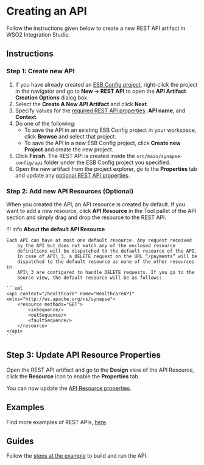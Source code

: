 # Creating an API

Follow the instructions given below to create a new REST API artifact in WSO2 Integration Studio.

## Instructions

### Step 1: Create new API

1. If you have already created an [ESB Config project](../../creating-projects/#esb-config-project), right-click the project in the navigator and go to **New → REST API** to open the **API Artifact Creation Options** dialog box.
2.  Select the **Create A New API Artifact** and click **Next**.
3.  Specify values for the [required REST API properties](../../../references/synapse-properties/rest-api-properties/#rest-api-properties-required): **API name**, and **Context**.
4. Do one of the following:  
    - To save the API in an existing ESB Config project in your workspace, click **Browse** and select that project.
    - To save the API in a new ESB Config project, click **Create new Project** and create the new project.
5.  Click **Finish**. The REST API is created inside the `src/main/synapse-config/api` folder under the ESB Config project you specified.
6. Open the new artifact from the project explorer, go to the <b>Properties</b> tab and update any [optional REST API properties](../../../references/synapse-properties/rest-api-properties/#rest-api-properties-optional).

### Step 2: Add new API Resources (Optional)

When you created the API, an API resource is created by default. If you want to add a new resource, click **API Resource** in the Tool pallet of the API section and simply drag and drop the resource to the REST API.

!!! Info
    **About the default API Resource**
    
    Each API can have at most one default resource. Any request received
        by the API but does not match any of the enclosed resource
        definitions will be dispatched to the default resource of the API.
        In case of API\_3, a DELETE request on the URL “/payments” will be
        dispatched to the default resource as none of the other resources in
        API\_3 are configured to handle DELETE requests. If you go to the
        Source view, the default resource will be as follows: 

    ```xml
    <api context="/healthcare" name="HealthcareAPI" xmlns="http://ws.apache.org/ns/synapse">
        <resource methods="GET">
            <inSequence/>
            <outSequence/>
            <faultSequence/>
        </resource>
    </api>
    ```    

## Step 3: Update API Resource Properties

Open the REST API artifact and go to the **Design** view of the API Resource, click the **Resource** icon to enable the **Properties** tab. 

You can now update the [API Resource properties](../../../references/synapse-properties/rest-api-properties/#rest-api-resource-properties).

## Examples

Find more examples of REST APIs, [here](../../../use-cases/examples/rest_api_examples/introduction-rest-api/#synapse-configuration).

## Guides

Follow the [steps at the example](../../../use-cases/examples/rest_api_examples/introduction-rest-api/#build-and-run) to build and run the API.